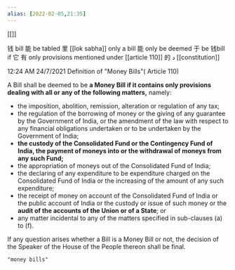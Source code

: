 ```yaml
---
alias: [2022-02-05,21:35]
---
```

[[]]

钱 bill 能 be tabled 里 [[lok sabha]] only
 a bill 能 only be deemed 于 be   钱bill if 它  有 only provisions mentioned under [[article 110]] 的 د [[constitution]]

12:24 AM 24/7/2021
Definition of "Money Bills"( Article 110)

A Bill shall be deemed to be **a Money Bill if it contains only provisions dealing with all or any of the following matters,** namely:

-   the imposition, abolition, remission, alteration or regulation of any tax;
-   the regulation of the borrowing of money or the giving of any guarantee by the Government of India, or the amendment of the law with respect to any financial obligations undertaken or to be undertaken by the Government of India;
-   **the custody of the Consolidated Fund or the Contingency Fund of India, the payment of moneys into or the withdrawal of moneys from any such Fund;**
-   the appropriation of moneys out of the Consolidated Fund of India;
-   the declaring of any expenditure to be expenditure charged on the Consolidated Fund of India or the increasing of the amount of any such expenditure;
-   the receipt of money on account of the Consolidated Fund of India or the public account of India or the custody or issue of such money or the **audit of the accounts of the Union or of a State**; or
-   any matter incidental to any of the matters specified in sub-clauses (a) to (f).

If any question arises whether a Bill is a Money Bill or not, the decision of the Speaker of the House of the People thereon shall be final.
```query 2021-10-30 21:48
"money bills"
```